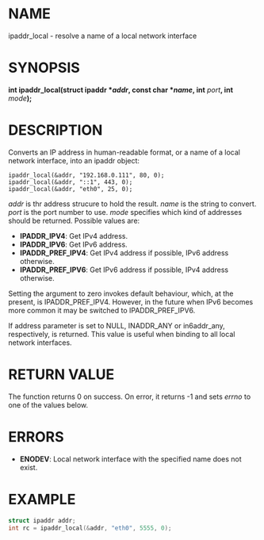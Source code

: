 # NAME

ipaddr_local - resolve a name of a local network interface

# SYNOPSIS

**int ipaddr_local(struct ipaddr **\*_addr_**, const char **\*_name_**, int** _port_**, int** _mode_**);**

# DESCRIPTION

Converts an IP address in human-readable format, or a name of a local network interface, into an ipaddr object:

```
ipaddr_local(&addr, "192.168.0.111", 80, 0);
ipaddr_local(&addr, "::1", 443, 0);
ipaddr_local(&addr, "eth0", 25, 0);
```
_addr_ is thr address strucure to hold the result. _name_ is the string to convert. _port_ is the port number to use. _mode_ specifies which kind of addresses should be returned. Possible values are:

* **IPADDR_IPV4**: Get IPv4 address.
* **IPADDR_IPV6**: Get IPv6 address.
* **IPADDR_PREF_IPV4**: Get IPv4 address if possible, IPv6 address otherwise.
* **IPADDR_PREF_IPV6**: Get IPv6 address if possible, IPv4 address otherwise.

Setting the argument to zero invokes default behaviour, which, at the present, is IPADDR_PREF_IPV4. However, in the future when IPv6 becomes more common it may be switched to IPADDR_PREF_IPV6.

If address parameter is set to NULL, INADDR_ANY or in6addr_any, respectively, is returned. This value is useful when binding to all local network interfaces.

# RETURN VALUE

The function returns 0 on success. On error, it returns -1 and sets _errno_ to one of the values below.

# ERRORS

* **ENODEV**: Local network interface with the specified name does not exist.

# EXAMPLE

```c
struct ipaddr addr;
int rc = ipaddr_local(&addr, "eth0", 5555, 0);
```

